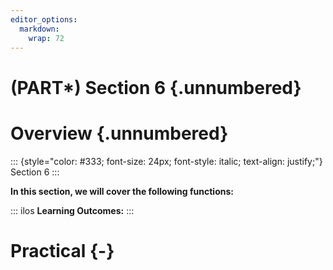 ```yaml
---
editor_options: 
  markdown: 
    wrap: 72
---
```


# (PART\*) Section 6 {.unnumbered}

# Overview {.unnumbered}

::: {style="color: #333; font-size: 24px; font-style: italic; text-align: justify;"}
Section 6
:::

**In this section, we will cover the following functions:**


::: ilos
**Learning Outcomes:**
:::

# Practical {-}
